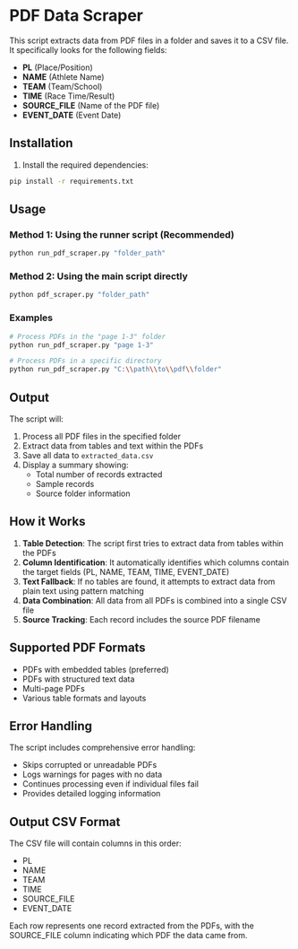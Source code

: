 # PDF Data Scraper

This script extracts data from PDF files in a folder and saves it to a CSV file. It specifically looks for the following fields:
- **PL** (Place/Position)
- **NAME** (Athlete Name)
- **TEAM** (Team/School)
- **TIME** (Race Time/Result)
- **SOURCE_FILE** (Name of the PDF file)
- **EVENT_DATE** (Event Date)

## Installation

1. Install the required dependencies:
```bash
pip install -r requirements.txt
```

## Usage

### Method 1: Using the runner script (Recommended)
```bash
python run_pdf_scraper.py "folder_path"
```

### Method 2: Using the main script directly
```bash
python pdf_scraper.py "folder_path"
```

### Examples
```bash
# Process PDFs in the "page 1-3" folder
python run_pdf_scraper.py "page 1-3"

# Process PDFs in a specific directory
python run_pdf_scraper.py "C:\\path\\to\\pdf\\folder"
```

## Output

The script will:
1. Process all PDF files in the specified folder
2. Extract data from tables and text within the PDFs
3. Save all data to `extracted_data.csv`
4. Display a summary showing:
   - Total number of records extracted
   - Sample records
   - Source folder information

## How it Works

1. **Table Detection**: The script first tries to extract data from tables within the PDFs
2. **Column Identification**: It automatically identifies which columns contain the target fields (PL, NAME, TEAM, TIME, EVENT_DATE)
3. **Text Fallback**: If no tables are found, it attempts to extract data from plain text using pattern matching
4. **Data Combination**: All data from all PDFs is combined into a single CSV file
5. **Source Tracking**: Each record includes the source PDF filename

## Supported PDF Formats

- PDFs with embedded tables (preferred)
- PDFs with structured text data
- Multi-page PDFs
- Various table formats and layouts

## Error Handling

The script includes comprehensive error handling:
- Skips corrupted or unreadable PDFs
- Logs warnings for pages with no data
- Continues processing even if individual files fail
- Provides detailed logging information

## Output CSV Format

The CSV file will contain columns in this order:
- PL
- NAME  
- TEAM
- TIME
- SOURCE_FILE
- EVENT_DATE

Each row represents one record extracted from the PDFs, with the SOURCE_FILE column indicating which PDF the data came from.
